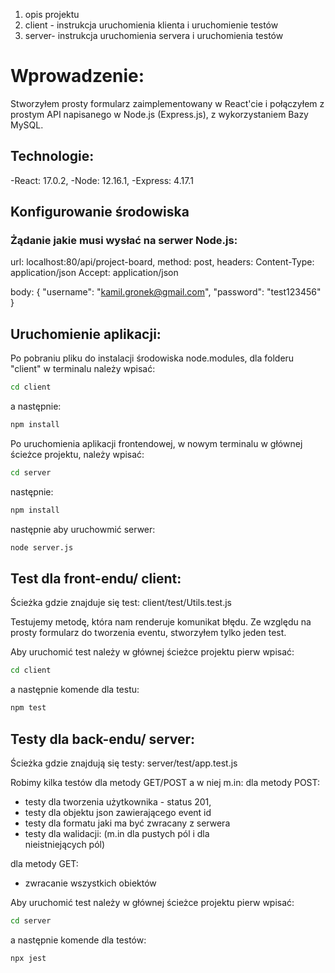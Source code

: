 1. opis projektu
2. client - instrukcja uruchomienia klienta i uruchomienie testów
3. server- instrukcja uruchomienia servera i uruchomienia testów

# Wprowadzenie:

Stworzyłem prosty formularz zaimplementowany w React'cie
i połączyłem z prostym API napisanego w Node.js (Express.js), z wykorzystaniem Bazy MySQL.

## Technologie:

-React: 17.0.2,
-Node: 12.16.1,
-Express: 4.17.1

## Konfigurowanie środowiska

### Żądanie jakie musi wysłać na serwer Node.js:

url: localhost:80/api/project-board,
method: post,
headers:
Content-Type: application/json
Accept: application/json

body:
{
"username": "kamil.gronek@gmail.com",
"password": "test123456"
}

## Uruchomienie aplikacji:

Po pobraniu pliku do instalacji środowiska node.modules, dla folderu "client" w terminalu należy wpisać:

```bash
cd client
```

a następnie:

```bash
npm install
```

Po uruchomienia aplikacji frontendowej, w nowym terminalu w głównej ścieżce projektu, należy wpisać:

```bash
cd server
```

następnie:

```bash
npm install
```

następnie aby uruchowmić serwer:

```bash
node server.js
```

## Test dla front-endu/ client:

Ścieżka gdzie znajduje się test: client/test/Utils.test.js

Testujemy metodę, która nam renderuje komunikat błędu.
Ze względu na prosty formularz do tworzenia eventu, stworzyłem tylko jeden test.

Aby uruchomić test należy w głównej ścieżce projektu pierw wpisać:

```bash
cd client
```

a następnie komende dla testu:

```bash
npm test
```

## Testy dla back-endu/ server:

Ścieżka gdzie znajdują się testy: server/test/app.test.js

Robimy kilka testów dla metody GET/POST a w niej m.in:
dla metody POST:

- testy dla tworzenia użytkownika - status 201,
- testy dla objektu json zawierającego event id
- testy dla formatu jaki ma być zwracany z serwera
- testy dla walidacji: (m.in dla pustych pól i dla  
  nieistniejących pól)

dla metody GET:

- zwracanie wszystkich obiektów

Aby uruchomić test należy w głównej ścieżce projektu pierw wpisać:

```bash
cd server
```

a następnie komende dla testów:

```bash
npx jest
```
